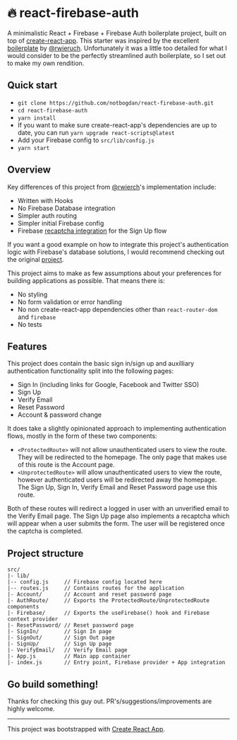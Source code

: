 # 🔥 react-firebase-auth
A minimalistic React + Firebase + Firebase Auth boilerplate project, built on top of [create-react-app](https://github.com/facebook/create-react-app).
This starter was inspired by the excellent [boilerplate](https://github.com/the-road-to-react-with-firebase/react-firebase-authentication) by [@rwieruch](https://github.com/rwieruch). Unfortunately it was a little too detailed for what I would consider to be the perfectly streamlined auth boilerplate, so I set out to make my own rendition.

## Quick start

* `git clone https://github.com/notbogdan/react-firebase-auth.git`
* `cd react-firebase-auth`
* `yarn install`
* If you want to make sure create-react-app's dependencies are up to date, you can run `yarn upgrade react-scripts@latest`
* Add your Firebase config to `src/lib/config.js`
* `yarn start` 

## Overview 

Key differences of this project from [@rwierch](https://github.com/rwieruch)'s implementation include:
* Written with Hooks
* No Firebase Database integration
* Simpler auth routing
* Simpler initial Firebase config
* Firebase [recaptcha integration](https://firebase.google.com/docs/reference/js/firebase.auth.RecaptchaVerifier) for the Sign Up flow

If you want a good example on how to integrate this project's authentication logic with Firebase's database solutions, I would recommend checking out the original [project](https://github.com/the-road-to-react-with-firebase/react-firebase-authentication).

This project aims to make as few assumptions about your preferences for building applications as possible. That means there is:
* No styling
* No form validation or error handling
* No non create-react-app dependencies other than `react-router-dom` and `firebase`
* No tests

## Features

This project does contain the basic sign in/sign up and auxilliary authentication functionality split into the following pages:

* Sign In (including links for Google, Facebook and Twitter SSO)
* Sign Up
* Verify Email
* Reset Password
* Account & password change

It does take a slightly opinionated approach to implementing authentication flows, mostly in the form of these two components:

- `<ProtectedRoute>` will not allow unauthenticated users to view the route. They will be redirected to the homepage. The only page that makes use of this route is the Account page.
- `<UnprotectedRoute>` will allow unauthenticated users to view the route, however authenticated users will be redirected away the homepage. The Sign Up, Sign In, Verify Email and Reset Password page use this route.

Both of these routes will redirect a logged in user with an unverified email to the Verify Email page. The Sign Up page also implements a recaptcha which will appear when a user submits the form. The user will be registered once the captcha is completed.

## Project structure

```
src/
|- lib/
|-- config.js     // Firebase config located here
|-- routes.js     // Contains routes for the application
|- Account/       // Account and reset password page
|- AuthRoute/     // Exports the ProtectedRoute/UnprotectedRoute components
|- Firebase/      // Exports the useFirebase() hook and Firebase context provider
|- ResetPassword/ // Reset password page
|- SignIn/        // Sign In page
|- SignOut/       // Sign Out page
|- SignUp/        // Sign Up page
|- VerifyEmail/   // Verify Email page
|- App.js         // Main app container
|- index.js       // Entry point, Firebase provider + App integration
```

## Go build something!

Thanks for checking this guy out. PR's/suggestions/improvements are highly welcome. 

___

This project was bootstrapped with [Create React App](https://github.com/facebook/create-react-app).

